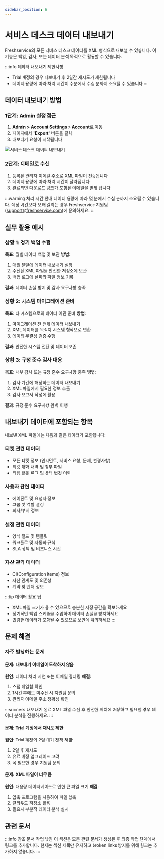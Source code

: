 ```yaml
---
sidebar_position: 6
---
```


# 서비스 데스크 데이터 내보내기

Freshservice의 모든 서비스 데스크 데이터를 XML 형식으로 내보낼 수 있습니다. 이 기능은 백업, 감사, 또는 데이터 분석 목적으로 활용할 수 있습니다.

:::info 데이터 내보내기 제한사항
- Trial 계정의 경우 내보내기 후 2일간 재시도가 제한됩니다
- 데이터 용량에 따라 처리 시간이 수분에서 수십 분까지 소요될 수 있습니다
:::

## 데이터 내보내기 방법

### 1단계: Admin 설정 접근
1. **Admin > Account Settings > Account**로 이동
2. 페이지에서 **'Export'** 버튼을 클릭
3. 내보내기 요청이 시작됩니다

![서비스 데스크 데이터 내보내기](https://s3.amazonaws.com/cdn.freshdesk.com/data/helpdesk/attachments/production/50000184428/original/QeuOBeKMScNq64rWOUGXYY9iE-hkx3iVwA.png?1568268171)

### 2단계: 이메일로 수신
1. 등록된 관리자 이메일 주소로 XML 파일이 전송됩니다
2. 데이터 용량에 따라 처리 시간이 달라집니다
3. 완료되면 다운로드 링크가 포함된 이메일을 받게 됩니다

:::warning 처리 시간 안내
데이터 용량에 따라 몇 분에서 수십 분까지 소요될 수 있습니다. 예상 시간보다 오래 걸리는 경우 Freshservice 지원팀(support@freshservice.com)에 문의하세요.
:::

## 실무 활용 예시

### 상황 1: 정기 백업 수행
**목표**: 월별 데이터 백업 및 보관
**방법**: 
1. 매월 말일에 데이터 내보내기 실행
2. 수신된 XML 파일을 안전한 저장소에 보관
3. 백업 로그에 날짜와 파일 정보 기록

**결과**: 데이터 손실 방지 및 감사 요구사항 충족

### 상황 2: 시스템 마이그레이션 준비
**목표**: 타 시스템으로의 데이터 이관 준비
**방법**:
1. 마이그레이션 전 전체 데이터 내보내기
2. XML 데이터를 목적지 시스템 형식으로 변환
3. 데이터 무결성 검증 수행

**결과**: 안전한 시스템 전환 및 데이터 보존

### 상황 3: 규정 준수 감사 대응
**목표**: 내부 감사 또는 규정 준수 요구사항 충족
**방법**:
1. 감사 기간에 해당하는 데이터 내보내기
2. XML 파일에서 필요한 정보 추출
3. 감사 보고서 작성에 활용

**결과**: 규정 준수 요구사항 완벽 이행

## 내보내기 데이터에 포함되는 항목

내보낸 XML 파일에는 다음과 같은 데이터가 포함됩니다:

### 티켓 관련 데이터
- 모든 티켓 정보 (인시던트, 서비스 요청, 문제, 변경사항)
- 티켓 대화 내역 및 첨부 파일
- 티켓 활동 로그 및 상태 변경 이력

### 사용자 관련 데이터
- 에이전트 및 요청자 정보
- 그룹 및 역할 설정
- 회사/부서 정보

### 설정 관련 데이터
- 양식 필드 및 템플릿
- 워크플로 및 자동화 규칙
- SLA 정책 및 비즈니스 시간

### 자산 관리 데이터
- CI(Configuration Items) 정보
- 자산 관계도 및 의존성
- 계약 및 벤더 정보

:::tip 데이터 활용 팁
- XML 파일 크기가 클 수 있으므로 충분한 저장 공간을 확보하세요
- 정기적인 백업 스케줄을 수립하여 데이터 손실을 방지하세요
- 민감한 데이터가 포함될 수 있으므로 보안에 유의하세요
:::

## 문제 해결

### 자주 발생하는 문제

#### 문제: 내보내기 이메일이 도착하지 않음
**원인**: 데이터 처리 지연 또는 이메일 필터링
**해결**: 
1. 스팸 메일함 확인
2. 1시간 후에도 미수신 시 지원팀 문의
3. 관리자 이메일 주소 정확성 확인

:::success 내보내기 완료
XML 파일 수신 후 안전한 위치에 저장하고 필요한 경우 데이터 분석을 진행하세요.
:::

#### 문제: Trial 계정에서 재시도 제한
**원인**: Trial 계정의 2일 대기 정책
**해결**: 
1. 2일 후 재시도
2. 유료 계정 업그레이드 고려
3. 꼭 필요한 경우 지원팀 문의

#### 문제: XML 파일이 너무 큼
**원인**: 대용량 데이터베이스로 인한 큰 파일 크기
**해결**:
1. 압축 프로그램을 사용하여 파일 압축
2. 클라우드 저장소 활용
3. 필요시 부분적 데이터 분석 실시

## 관련 문서

:::info 참조 문서 작업 방침
이 섹션은 모든 관련 문서가 생성된 후 최종 작업 단계에서 링크를 추가합니다.
현재는 섹션 제목만 유지하고 broken links 방지를 위해 링크는 추가하지 않습니다.
:::

<!-- 최종 작업 시 아래 형태로 추가:
- [백업 및 복원 가이드](./backup-restore-guide)
- [데이터 보안 정책](../account-settings/data-security)
- [API를 통한 데이터 접근](../../api/data-access)
-->